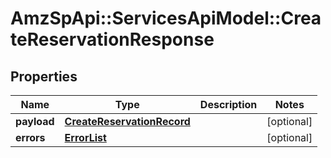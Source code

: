 # AmzSpApi::ServicesApiModel::CreateReservationResponse

## Properties
Name | Type | Description | Notes
------------ | ------------- | ------------- | -------------
**payload** | [**CreateReservationRecord**](CreateReservationRecord.md) |  | [optional] 
**errors** | [**ErrorList**](ErrorList.md) |  | [optional] 

